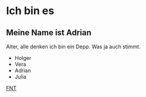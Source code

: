 # Ich bin es

## Meine Name ist Adrian

Alter, alle denken ich bin ein Depp. Was ja auch stimmt.

- Holger
- Vera
- Adrian
- Julia

[FNT](https://www.google.com?q=Adrian)
